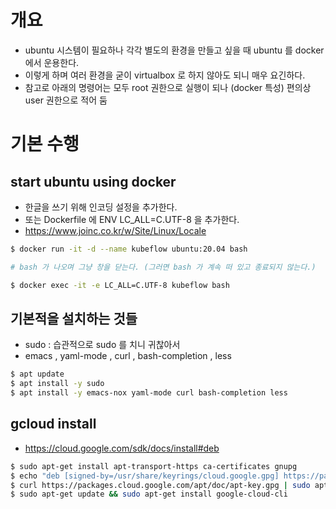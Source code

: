 # 개요
 - ubuntu 시스템이 필요하나 각각 별도의 환경을 만들고 싶을 때 ubuntu 를 docker 에서 운용한다.
 - 이렇게 하며 여러 환경을 굳이 virtualbox 로 하지 않아도 되니 매우 요긴하다.
 - 참고로 아래의 명령어는 모두 root 권한으로 실행이 되나 (docker 특성) 편의상 user 권한으로 적어 둠
# 기본 수행

## start ubuntu using docker
 - 한글을 쓰기 위해 인코딩 설정을 추가한다.
 - 또는 Dockerfile 에 ENV LC_ALL=C.UTF-8 을 추가한다.
 - https://www.joinc.co.kr/w/Site/Linux/Locale
```bash
$ docker run -it -d --name kubeflow ubuntu:20.04 bash

# bash 가 나오며 그냥 창을 닫는다. (그러면 bash 가 계속 떠 있고 종료되지 않는다.)

$ docker exec -it -e LC_ALL=C.UTF-8 kubeflow bash
```

## 기본적을 설치하는 것들
 - sudo : 습관적으로 sudo 를 치니 귀찮아서
 - emacs , yaml-mode , curl , bash-completion , less

```bash
$ apt update
$ apt install -y sudo
$ apt install -y emacs-nox yaml-mode curl bash-completion less
```

## gcloud install
 - https://cloud.google.com/sdk/docs/install#deb

```bash
$ sudo apt-get install apt-transport-https ca-certificates gnupg
$ echo "deb [signed-by=/usr/share/keyrings/cloud.google.gpg] https://packages.cloud.google.com/apt cloud-sdk main" | sudo tee -a /etc/apt/sources.list.d/google-cloud-sdk.list
$ curl https://packages.cloud.google.com/apt/doc/apt-key.gpg | sudo apt-key --keyring /usr/share/keyrings/cloud.google.gpg add -
$ sudo apt-get update && sudo apt-get install google-cloud-cli
```


